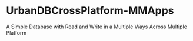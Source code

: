 # UrbanDBCrossPlatform-MMApps
 A Simple Database with Read and Write in a Multiple Ways Across Multiple Platform
